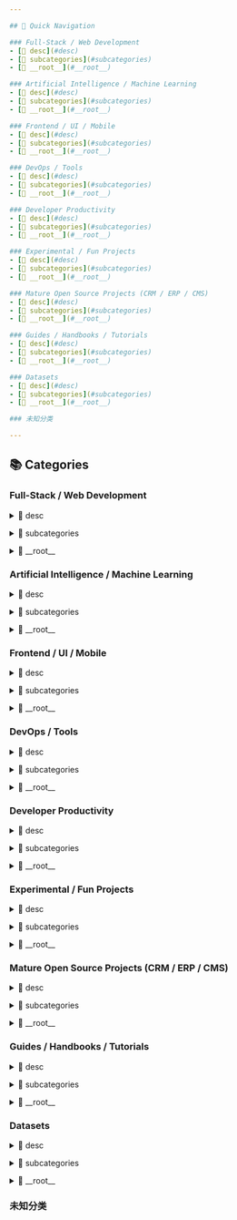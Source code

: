 ```yaml
---

## 🔗 Quick Navigation

### Full-Stack / Web Development
- [📁 desc](#desc)
- [📁 subcategories](#subcategories)
- [📁 __root__](#__root__)

### Artificial Intelligence / Machine Learning
- [📁 desc](#desc)
- [📁 subcategories](#subcategories)
- [📁 __root__](#__root__)

### Frontend / UI / Mobile
- [📁 desc](#desc)
- [📁 subcategories](#subcategories)
- [📁 __root__](#__root__)

### DevOps / Tools
- [📁 desc](#desc)
- [📁 subcategories](#subcategories)
- [📁 __root__](#__root__)

### Developer Productivity
- [📁 desc](#desc)
- [📁 subcategories](#subcategories)
- [📁 __root__](#__root__)

### Experimental / Fun Projects
- [📁 desc](#desc)
- [📁 subcategories](#subcategories)
- [📁 __root__](#__root__)

### Mature Open Source Projects (CRM / ERP / CMS)
- [📁 desc](#desc)
- [📁 subcategories](#subcategories)
- [📁 __root__](#__root__)

### Guides / Handbooks / Tutorials
- [📁 desc](#desc)
- [📁 subcategories](#subcategories)
- [📁 __root__](#__root__)

### Datasets
- [📁 desc](#desc)
- [📁 subcategories](#subcategories)
- [📁 __root__](#__root__)

### 未知分类

---
```


## 📚 Categories

### Full-Stack / Web Development

<a name="desc"></a>
<details>
  <summary>📁 desc</summary>

</details>

<a name="subcategories"></a>
<details>
  <summary>📁 subcategories</summary>

</details>

<a name="__root__"></a>
<details>
  <summary>📁 __root__</summary>

  - [puter](https://github.com/HeyPuter/puter) – 🌐 The Internet OS! Free, Open-Source, and Self-Hostable.
  - [sst](https://github.com/sst/sst) – Build full-stack apps on your own infrastructure.
  - [go-ldap-admin](https://github.com/opsre/go-ldap-admin) – 🌉 基于Go+Vue实现的openLDAP后台管理项目
  - [alist](https://github.com/AlistGo/alist) – 🗂️A file list/WebDAV program that supports multiple storages, powered by Gin and Solidjs. / 一个支持多存储的文件列表/WebDAV程序，使用 Gin 和 Solidjs。
  - [apollo](https://github.com/apolloconfig/apollo) – Apollo is a reliable configuration management system suitable for microservice configuration management scenarios.
  - [whoosh](https://github.com/whoosh-community/whoosh) – Whoosh is a fast, featureful full-text indexing and searching library implemented in pure Python.
  - [BTorrent](https://github.com/DiegoRBaquero/BTorrent) – :globe_with_meridians: Fully-featured WebTorrent Client
  - [webvm](https://github.com/leaningtech/webvm) – Virtual Machine for the Web
</details>


### Artificial Intelligence / Machine Learning

<a name="desc"></a>
<details>
  <summary>📁 desc</summary>

</details>

<a name="subcategories"></a>
<details>
  <summary>📁 subcategories</summary>

</details>

<a name="__root__"></a>
<details>
  <summary>📁 __root__</summary>

  - [BMAD-METHOD](https://github.com/bmadcode/BMAD-METHOD) – Breakthrough Method for Agile Ai Driven Development
  - [taichi](https://github.com/taichi-dev/taichi) – Productive, portable, and performant GPU programming in Python.
  - [evo2](https://github.com/ArcInstitute/evo2) – Genome modeling and design across all domains of life
</details>


### Frontend / UI / Mobile

<a name="desc"></a>
<details>
  <summary>📁 desc</summary>

</details>

<a name="subcategories"></a>
<details>
  <summary>📁 subcategories</summary>

</details>

<a name="__root__"></a>
<details>
  <summary>📁 __root__</summary>

  - [rtf.js](https://github.com/tbluemel/rtf.js) – Render RTF documents in HTML.
  - [fledger](https://github.com/ineiti/fledger) – Fair Fun Fast Ledger in the browser - starting with the network using WebRTC data.
  - [makepad](https://github.com/makepad/makepad) – Makepad is a creative software development platform for Rust that compiles to wasm/webGL, osx/metal, windows/dx11 linux/opengl
  - [WinToast](https://github.com/mohabouje/WinToast) – WinToast is a lightly library written in C++ which brings a complete integration of the modern toast notifications of Windows 8 & Windows 10.  Toast notifications allows your app to inform the users about relevant information and timely events that they should see and take action upon inside your app, such as a new instant message, a new friend request, breaking news, or a calendar event.
  - [pinball](https://github.com/flutter/pinball) – Google I/O 2022 Pinball game built with Flutter and Firebase
  - [mammoth.js](https://github.com/mwilliamson/mammoth.js) – Convert Word documents (.docx files) to HTML
  - [flutter_math](https://github.com/simpleclub/flutter_math) – Fork of flutter_math addressing compatibility problems while flutter_math is not being maintained.
  - [EasySpider](https://github.com/NaiboWang/EasySpider) – A visual no-code/code-free web crawler/spider易采集：一个可视化浏览器自动化测试/数据采集/爬虫软件，可以无代码图形化的设计和执行爬虫任务。别名：ServiceWrapper面向Web应用的智能化服务封装系统。
  - [three_js](https://github.com/Knightro63/three_js) – A dart conversion of three.js.
  - [tray-item-rs](https://github.com/olback/tray-item-rs) – Multi-platform Tray Indicator
  - [slint_multi_window](https://github.com/planet0104/slint_multi_window) – Slint多窗口+Tray Icon+窗口间通信
  - [simpread](https://github.com/Kenshin/simpread) – 简悦 ( SimpRead ) - 让你瞬间进入沉浸式阅读的扩展
  - [screenshot-to-code](https://github.com/abi/screenshot-to-code) – Drop in a screenshot and convert it to clean code (HTML/Tailwind/React/Vue)
  - [rinf](https://github.com/cunarist/rinf) – Rust for native business logic, Flutter for flexible and beautiful GUI
  - [win12](https://github.com/tjy-gitnub/win12) – Windows 12 网页版，在线体验 点击下面的链接在线体验
  - [Screenshot](https://github.com/wanttobeno/Screenshot) – 仿QQ截图，C++实现的截图软件Demo
  - [spotube](https://github.com/KRTirtho/spotube) – 🎧 Open source music client! Available for both desktop & mobile!
  - [Setonix](https://github.com/LinwoodDev/Setonix) – 🃏 Powerful, customizable, cross-platform, opensource table sandbox game
  - [Babylon.js](https://github.com/BabylonJS/Babylon.js) – Babylon.js is a powerful, beautiful, simple, and open game and rendering engine packed into a friendly JavaScript framework.
  - [media-kit](https://github.com/media-kit/media-kit) – A cross-platform video player & audio player for Flutter & Dart.
  - [pyglet](https://github.com/pyglet/pyglet) – pyglet is a cross-platform windowing and multimedia library for Python, for developing games and other visually rich applications.
  - [Wallpaper](https://github.com/NoisyWinds/Wallpaper) – html5/c++实现桌面动态壁纸 (可hover交互 )  Make wallpaper with html，like Wallpaper Engine in steam
  - [qr_code_vision](https://github.com/alesdi/qr_code_vision) – High-level and low-level functions to extract QR code data from an image for AR applications in Flutter
  - [flameshot](https://github.com/flameshot-org/flameshot) – Powerful yet simple to use screenshot software :desktop_computer: :camera_flash:
  - [guiscrcpy](https://github.com/srevinsaju/guiscrcpy) – A full fledged GUI integration for the award winning open-source android screen mirroring system -- scrcpy located on https://github.com/genymobile/scrcpy/ by @rom1v
  - [visual_console](https://github.com/oloshe/visual_console) – A Visual Console inspired by VConsole.
  - [pyscript](https://github.com/pyscript/pyscript) – PyScript is an open source platform for Python in the browser. Try PyScript: https://pyscript.com  Examples: https://tinyurl.com/pyscript-examples  Community: https://discord.gg/HxvBtukrg2
  - [json_viewer](https://github.com/fastcode555/json_viewer) – 一个优雅的Flutter JSON查看器，支持数据展开/折叠、样式自定义，让JSON数据展示变得简单而美观。
  - [rustdesk](https://github.com/rustdesk/rustdesk) – An open-source remote desktop application designed for self-hosting, as an alternative to TeamViewer.
  - [painter](https://github.com/EP-u-NW/painter) – A simple flutter widget to paint with your fingers
  - [skia](https://github.com/google/skia) – Skia is a complete 2D graphic library for drawing Text, Geometries, and Images.
  - [screen_capturer](https://github.com/leanflutter/screen_capturer) – This plugin allows Flutter desktop apps to capture screenshots.
  - [tauri](https://github.com/tauri-apps/tauri) – Build smaller, faster, and more secure desktop and mobile applications with a web frontend.
  - [just_audio](https://github.com/ryanheise/just_audio) – Audio Player
  - [github-profile-trophy](https://github.com/ryo-ma/github-profile-trophy) – 🏆 Add dynamically generated GitHub Stat Trophies  on your readme
  - [awtk](https://github.com/zlgopen/awtk) – AWTK = Toolkit AnyWhere(a cross-platform embedded GUI)
  - [blurhash](https://github.com/woltapp/blurhash) – A very compact representation of a placeholder for an image.
  - [flowchart.js](https://github.com/adrai/flowchart.js) – Draws simple SVG flow chart diagrams from textual representation of the diagram
  - [flokk](https://github.com/gskinnerTeam/flokk) – A fresh and modern Google Contacts manager that integrates with GitHub and Twitter.
  - [x-spreadsheet](https://github.com/myliang/x-spreadsheet) – The project has been migrated to @wolf-table/table https://github.com/wolf-table/table
  - [vap](https://github.com/Tencent/vap) – VAP是企鹅电竞开发，用于播放特效动画的实现方案。具有高压缩率、硬件解码等优点。同时支持 iOS,Android,Web 平台。
  - [gsy_flutter_demo](https://github.com/CarGuo/gsy_flutter_demo) – Flutter 不同于 GSYGithubAppFlutter 完整项目，本项目将逐步完善各种 Flutter 独立例子，方便新手学习上手和小问题方案解决。  目前开始逐步补全完善，主要提供一些有用或者有趣的例子，如果你也有好例子，欢迎提交 PR 。
  - [rsted](https://github.com/anru/rsted) – [UNMAINTAINED] Online reStructuredText editor
  - [livecode](https://github.com/livecode/livecode) – LiveCode cross-platform development environment (engine)
  - [record](https://github.com/llfbandit/record) – Audio recorder from microphone to a given file path. No external dependencies, MediaRecorder is used for Android an AVAudioRecorder for iOS.
  - [hugo-preview-obsidian](https://github.com/fzdwx/hugo-preview-obsidian) – :superhero: Hugo preview in obsidian
  - [pdfrx](https://github.com/espresso3389/pdfrx) – pdfrx is yet another PDF viewer implementation that built on the top of PDFium. The plugin currently supports Android, iOS, Windows, macOS, Linux, and Web.
  - [clash-verge-rev](https://github.com/clash-verge-rev/clash-verge-rev) – A modern GUI client based on Tauri, designed to run in Windows, macOS and Linux for tailored proxy experience
  - [awesome-flutter](https://github.com/Solido/awesome-flutter) – An awesome list that curates the best Flutter libraries, tools, tutorials, articles and more.
  - [arcore-android-sdk](https://github.com/google-ar/arcore-android-sdk) – ARCore SDK for Android Studio
  - [L2dPetForMac](https://github.com/LikeNeko/L2dPetForMac) – 基于electronjs的live2d桌宠项目，想在mac上养一只live2d宠物的话可以fork下来学习一下。这个项目是比较适合学习live2d的sdk与electron的一个项目。
  - [win32_gui](https://github.com/gmpassos/win32_gui) – Win32 API GUI in Object-Oriented style with some helpers. Uses package `win32` and `dart:ffi`.
</details>


### DevOps / Tools

<a name="desc"></a>
<details>
  <summary>📁 desc</summary>

</details>

<a name="subcategories"></a>
<details>
  <summary>📁 subcategories</summary>

</details>

<a name="__root__"></a>
<details>
  <summary>📁 __root__</summary>

  - [baiduyun](https://github.com/syhyz1990/baiduyun) – 油猴脚本 - 一个免费开源的网盘下载助手
  - [traefik](https://github.com/traefik/traefik) – The Cloud Native Application Proxy
  - [gpu.cpp](https://github.com/AnswerDotAI/gpu.cpp) – A lightweight library for portable low-level GPU computation using WebGPU.
  - [burst](https://github.com/fzdwx/burst) – Expose ports to the server quickly
  - [sentry](https://github.com/getsentry/sentry) – Developer-first error tracking and performance monitoring
  - [uv](https://github.com/astral-sh/uv) – An extremely fast Python package and project manager, written in Rust.
  - [github1s](https://github.com/conwnet/github1s) – One second to read GitHub code with VS Code.
  - [mediamtx](https://github.com/bluenviron/mediamtx) – Ready-to-use SRT / WebRTC / RTSP / RTMP / LL-HLS media server and media proxy that allows to read, publish, proxy, record and playback video and audio streams.
  - [inotify-rs](https://github.com/hannobraun/inotify-rs) – Idiomatic inotify wrapper for the Rust programming language
  - [rewind](https://github.com/mcmah309/rewind) – rewind is a logging tool that enables you to record any data, with full customization of what is captured and the appearance of your logs at every logging level.
  - [run-on-arch-action](https://github.com/uraimo/run-on-arch-action) – A Github Action that executes jobs/commands on non-x86 cpu architectures (ARMv6, ARMv7, aarch64, s390x, ppc64le, riscv64) via QEMU
  - [worker_manager](https://github.com/dsrenesanse/worker_manager) – Effective cpu intensive function scheduling across isolates, true canceling capability
  - [tabula-java](https://github.com/tabulapdf/tabula-java) – Extract tables from PDF files
  - [nvml-wrapper](https://github.com/rust-nvml/nvml-wrapper) – Safe Rust wrapper for the NVIDIA Management Library
  - [act](https://github.com/nektos/act) – Run your GitHub Actions locally 🚀
  - [FGOAssetsModifyTool](https://github.com/hexstr/FGOAssetsModifyTool) – Fate/GO资源解密工具
  - [OpenGFW](https://github.com/apernet/OpenGFW) – OpenGFW is a flexible, easy-to-use, open source implementation of GFW (Great Firewall of China) on Linux
  - [raddebugger](https://github.com/EpicGamesExt/raddebugger) – A native, user-mode, multi-process, graphical debugger.
  - [tiger](https://github.com/agersant/tiger) – Tiger is a visual tool to author game spritesheets and their metadata.
  - [all-in-one](https://github.com/nextcloud/all-in-one) – 📦 The official Nextcloud installation method. Provides easy deployment and maintenance with most features included in this one Nextcloud instance.
  - [java-diff-utils](https://github.com/java-diff-utils/java-diff-utils) – Diff Utils library is an OpenSource library for performing the comparison / diff operations between texts or some kind of data: computing diffs, applying patches, generating unified diffs or parsing them, generating diff output for easy future displaying (like side-by-side view) and so on.
  - [kata-containers](https://github.com/kata-containers/kata-containers) – Kata Containers is an open source project and community working to build a standard implementation of lightweight Virtual Machines (VMs) that feel and perform like containers, but provide the workload isolation and security advantages of VMs. https://katacontainers.io/
  - [container](https://github.com/apple/container) – A tool for creating and running Linux containers using lightweight virtual machines on a Mac. It is written in Swift, and optimized for Apple silicon.
  - [netbird](https://github.com/netbirdio/netbird) – Connect your devices into a secure WireGuard®-based overlay network with SSO, MFA and granular access controls.
  - [clipboard-win](https://github.com/DoumanAsh/clipboard-win) – Rust win clipboard utilities
  - [v2rayN](https://github.com/2dust/v2rayN) – A GUI client for Windows, Linux and macOS, support Xray and sing-box and others
  - [dirscan](https://github.com/orf/dirscan) – A high performance tool for summarizing large directories or drives
  - [minio-rs](https://github.com/ulagbulag/minio-rs) – MinIO Rust SDK for Amazon S3 Compatible Cloud Storage
  - [FileCentipede](https://github.com/filecxx/FileCentipede) – Cross-platform internet upload/download manager for HTTP(S), FTP(S), SSH, magnet-link, BitTorrent, m3u8, ed2k, and online videos.  WebDAV client, FTP client, SSH client.
  - [grype](https://github.com/anchore/grype) – A vulnerability scanner for container images and filesystems
  - [dapr](https://github.com/dapr/dapr) – Dapr is a portable runtime for building distributed applications across cloud and edge, combining event-driven architecture with workflow orchestration.
  - [frp](https://github.com/fatedier/frp) – A fast reverse proxy to help you expose a local server behind a NAT or firewall to the internet.
  - [winreg-rs](https://github.com/gentoo90/winreg-rs) – Rust bindings to MS Windows Registry API
  - [RustScan](https://github.com/bee-san/RustScan) – 🤖 The Modern Port Scanner 🤖
  - [wslg](https://github.com/microsoft/wslg) – Enabling the Windows Subsystem for Linux to include support for Wayland and X server related scenarios
  - [ArchiveBox](https://github.com/ArchiveBox/ArchiveBox) – 🗃 Open source self-hosted web archiving. Takes URLs/browser history/bookmarks/Pocket/Pinboard/etc., saves HTML, JS, PDFs, media, and more...
  - [restic](https://github.com/restic/restic) – Fast, secure, efficient backup program
  - [backup](https://github.com/backup/backup) – Easy full stack backup operations on UNIX-like systems.
  - [rusty-s3](https://github.com/paolobarbolini/rusty-s3) – Simple pure Rust AWS S3 Client following a Sans-IO approach
  - [XmlDiff](https://github.com/acforu/XmlDiff) – xml diff tool based on data instead of text
  - [DMFO](https://github.com/lcnittl/DMFO) – Diff and Merge for Office
  - [vcpkg](https://github.com/microsoft/vcpkg) – C++ Library Manager for Windows, Linux, and MacOS
  - [diff-pdf](https://github.com/vslavik/diff-pdf) – A simple tool for visually comparing two PDF files
  - [clap](https://github.com/clap-rs/clap) – A full featured, fast Command Line Argument Parser for Rust
  - [Auto_Bangumi](https://github.com/EstrellaXD/Auto_Bangumi) – AutoBangumi - 全自动追番工具
  - [volatility](https://github.com/volatilityfoundation/volatility) – An advanced memory forensics framework
  - [NoScreenCap](https://github.com/ysc3839/NoScreenCap) – Disable screen capture for any window in Windows.
  - [AntiScreenshot](https://github.com/uniminio/AntiScreenshot) – 基于Detours开发的Hook程序，用于禁止屏幕截图
  - [EverythingToolbar](https://github.com/srwi/EverythingToolbar) – Everything integration for the Windows taskbar.
  - [dperf](https://github.com/baidu/dperf) – dperf is a 100Gbps network load tester.
  - [dlna-python](https://github.com/suconghou/dlna-python) – simple dlna client & server in pure python
  - [gogs](https://github.com/gogs/gogs) – Gogs is a painless self-hosted Git service
  - [codex](https://github.com/openai/codex) – Lightweight coding agent that runs in your terminal
  - [docker-baseimage-kasmvnc](https://github.com/linuxserver/docker-baseimage-kasmvnc) – Base Images for remote web based Linux desktops using KasmVNC for many popular distros.
  - [rclone](https://github.com/rclone/rclone) – "rsync for cloud storage" - Google Drive, S3, Dropbox, Backblaze B2, One Drive, Swift, Hubic, Wasabi, Google Cloud Storage, Azure Blob, Azure Files, Yandex Files
  - [bloop](https://github.com/BloopAI/bloop) – bloop is a fast code search engine written in Rust.
  - [SingleFile](https://github.com/gildas-lormeau/SingleFile) – Web Extension for saving a faithful copy of a complete web page in a single HTML file
  - [ripgrep](https://github.com/BurntSushi/ripgrep) – ripgrep recursively searches directories for a regex pattern while respecting your gitignore
  - [emerge](https://github.com/glato/emerge) – Emerge is a browser-based interactive codebase and dependency visualization tool for many different programming languages. It supports some basic code quality and graph metrics and provides a simple and intuitive way to explore and analyze a codebase by using graph structures.
  - [notify](https://github.com/notify-rs/notify) – 🔭 Cross-platform filesystem notification library for Rust.
  - [pdfplumber](https://github.com/jsvine/pdfplumber) – Plumb a PDF for detailed information about each char, rectangle, line, et cetera — and easily extract text and tables.
  - [ripgrep-all](https://github.com/phiresky/ripgrep-all) – rga: ripgrep, but also search in PDFs, E-Books, Office documents, zip, tar.gz, etc.
  - [pdfium-render](https://github.com/ajrcarey/pdfium-render) – A high-level idiomatic Rust wrapper around Pdfium, the C++ PDF library used by the Google Chromium project.
  - [pkgx](https://github.com/pkgxdev/pkgx) – Run Anything
  - [bingrep](https://github.com/m4b/bingrep) – like ~~grep~~ UBER, but for binaries
  - [infer](https://github.com/bojand/infer) – Small crate to infer file and MIME type by checking the magic number signature
  - [carbonyl](https://github.com/fathyb/carbonyl) – Chromium running inside your terminal
  - [pelican](https://github.com/getpelican/pelican) – Static site generator that supports Markdown and reST syntax. Powered by Python.
  - [downkyi](https://github.com/leiurayer/downkyi) – 哔哩下载姬downkyi，哔哩哔哩网站视频下载工具，支持批量下载，支持8K、HDR、杜比视界，提供工具箱（音视频提取、去水印等）。
  - [ghz](https://github.com/bojand/ghz) – Simple gRPC benchmarking and load testing tool
  - [bloomrpc](https://github.com/bloomrpc/bloomrpc) – Former GUI client for gRPC services. No longer maintained.
  - [napi-rs](https://github.com/napi-rs/napi-rs) – A framework for building compiled Node.js add-ons in Rust via Node-API
  - [rust-vfs](https://github.com/manuel-woelker/rust-vfs) – A virtual filesystem for Rust
  - [pkg](https://github.com/vercel/pkg) – Package your Node.js project into an executable
  - [pyfilesystem2](https://github.com/PyFilesystem/pyfilesystem2) – Python's Filesystem abstraction layer
  - [Bottles](https://github.com/bottlesdevs/Bottles) – Run Windows software and games on Linux
  - [imgkit](https://github.com/jarrekk/imgkit) – 🌁 Wkhtmltoimage python wrapper to convert HTML to image
  - [cilium](https://github.com/cilium/cilium) – eBPF-based Networking, Security, and Observability
  - [minio](https://github.com/minio/minio) – MinIO is a high-performance, S3 compatible object store, open sourced under GNU AGPLv3 license.
  - [delta](https://github.com/dandavison/delta) – A syntax-highlighting pager for git, diff, grep, and blame output
  - [aliyundrive-webdav](https://github.com/messense/aliyundrive-webdav) – 阿里云盘 WebDAV 服务
  - [ImHex](https://github.com/WerWolv/ImHex) – 🔍 A Hex Editor for Reverse Engineers, Programmers and people who value their retinas when working at 3 AM.
  - [github-repo-stats](https://github.com/jgehrcke/github-repo-stats) – GitHub Action for advanced repository traffic analysis and reporting
  - [age](https://github.com/FiloSottile/age) – A simple, modern and secure encryption tool (and Go library) with small explicit keys, no config options, and UNIX-style composability.
  - [qtAutoUpdateApp](https://github.com/duolabmeng6/qtAutoUpdateApp) – Automatically update the framework of pinstaller application in qt python automatic update software
  - [pyinstaller](https://github.com/pyinstaller/pyinstaller) – Freeze (package) Python programs into stand-alone executables
  - [squirrel-flutter](https://github.com/anaisbetts/squirrel-flutter) – Build installers for your Flutter applications with Squirrel
  - [insomnia](https://github.com/Kong/insomnia) – The open-source, cross-platform API client for GraphQL, REST, WebSockets, SSE and gRPC. With Cloud, Local and Git storage.
  - [reFlutter](https://github.com/Impact-I/reFlutter) – Flutter Reverse Engineering Framework
  - [spacedrive](https://github.com/spacedriveapp/spacedrive) – Spacedrive is an open source cross-platform file explorer, powered by a virtual distributed filesystem written in Rust.
  - [xg2xg](https://github.com/jhuangtw/xg2xg) – by ex-googlers, for ex-googlers - a lookup table of similar tech & services
  - [vscodium](https://github.com/VSCodium/vscodium) – binary releases of VS Code without MS branding/telemetry/licensing
  - [containerd](https://github.com/containerd/containerd) – An open and reliable container runtime
  - [shadowsocks-rust](https://github.com/shadowsocks/shadowsocks-rust) – A Rust port of shadowsocks
  - [opencost](https://github.com/opencost/opencost) – Cost monitoring for Kubernetes workloads and cloud costs
  - [infracost](https://github.com/infracost/infracost) – Cloud cost estimates for Terraform in pull requests💰📉 Shift FinOps Left!
  - [openops](https://github.com/openops-cloud/openops) – The batteries-included, No-Code FinOps automation platform, with the AI you trust.
  - [searxng](https://github.com/searxng/searxng) – SearXNG is a free internet metasearch engine which aggregates results from various search services and databases. Users are neither tracked nor profiled.
  - [Search-Engines-Scraper](https://github.com/tasos-py/Search-Engines-Scraper) – Search google, bing, yahoo, and other search engines with python
  - [xpipe](https://github.com/xpipe-io/xpipe) – Access your entire server infrastructure from your local desktop
  - [mitmproxy_rs](https://github.com/mitmproxy/mitmproxy_rs) – The Rust bits in mitmproxy. 🦀
  - [playwright-python](https://github.com/microsoft/playwright-python) – Python version of the Playwright testing and automation library.
  - [playwright](https://github.com/microsoft/playwright) – Playwright is a framework for Web Testing and Automation. It allows testing Chromium, Firefox and WebKit with a single API.
  - [karate](https://github.com/karatelabs/karate) – Test Automation Made Simple
  - [atom](https://github.com/atom/atom) – :atom: The hackable text editor
  - [brotli](https://github.com/google/brotli) – Brotli compression format
  - [k6](https://github.com/grafana/k6) – A modern load testing tool, using Go and JavaScript
  - [q5Go](https://github.com/bernds/q5Go) – A tool for Go players: SGF editor, analysis tool, game database and pattern search tool, IGS client
  - [RedisFish](https://github.com/hunter-ji/RedisFish) – 🌈A convenient, cross-platform, and content-focused redis GUI client. Maybe you will like it.
  - [gitea](https://github.com/go-gitea/gitea) – Git with a cup of tea! Painless self-hosted all-in-one software development service, including Git hosting, code review, team collaboration, package registry and CI/CD
  - [gitignore](https://github.com/github/gitignore) – A collection of useful .gitignore templates
  - [cli](https://github.com/httpie/cli) – 🥧 HTTPie CLI  — modern, user-friendly command-line HTTP client for the API era. JSON support, colors, sessions, downloads, plugins & more.
  - [openapi-generator](https://github.com/OpenAPITools/openapi-generator) – OpenAPI Generator allows generation of API client libraries (SDK generation), server stubs, documentation and configuration automatically given an OpenAPI Spec (v2, v3)
  - [docker-dlib](https://github.com/cameronmaske/docker-dlib) – Docker container with python 2.7 and dlib (python)
  - [PDFPatcher](https://github.com/wmjordan/PDFPatcher) – PDF补丁丁——PDF工具箱，可以编辑书签、剪裁旋转页面、解除限制、提取或合并文档，探查文档结构，提取图片、转成图片等等
  - [tabby](https://github.com/Eugeny/tabby) – A terminal for a more modern age
  - [go-docker](https://github.com/pibigstar/go-docker) – 用go写一个docker
  - [automate-home](https://github.com/majamassarini/automate-home) – Yet another python home automation (iot) project. Because a smart light is more than just on or off.
  - [mitmproxy](https://github.com/mitmproxy/mitmproxy) – An interactive TLS-capable intercepting HTTP proxy for penetration testers and software developers.
  - [winutils](https://github.com/steveloughran/winutils) – Windows binaries for Hadoop versions (built from the git commit ID used for the ASF relase)
  - [bashplotlib](https://github.com/glamp/bashplotlib) – plotting in the terminal
  - [keyboard](https://github.com/boppreh/keyboard) – Hook and simulate global keyboard events on Windows and Linux.
  - [mouse](https://github.com/boppreh/mouse) – Hook and simulate global mouse events in pure Python
  - [gitbutler](https://github.com/gitbutlerapp/gitbutler) – The GitButler version control client, backed by Git, powered by Tauri/Rust/Svelte
  - [mika](https://github.com/fzdwx/mika) – Extract text from files
  - [create-dmg](https://github.com/create-dmg/create-dmg) – A shell script to build fancy DMGs
  - [HttpRunnerManager](https://github.com/httprunner/HttpRunnerManager) – 基于 HttpRunner 的 Web 测试平台，已停止维护。
  - [api_automation_test](https://github.com/githublitao/api_automation_test) – 接口自动化测试平台（老平台移步master_old分支）
  - [reviewboard](https://github.com/reviewboard/reviewboard) – An extensible and friendly code review tool for projects and companies of all sizes.
  - [deepops](https://github.com/deepops-ai/deepops) – Observe any stack, any service and any data,  using any UI components you prefer, never missing any X factors and resolve them before they become real problems.
  - [watchdog](https://github.com/gorakhargosh/watchdog) – Python library and shell utilities to monitor filesystem events.
  - [koro1FileHeader](https://github.com/OBKoro1/koro1FileHeader) – VSCode插件：自动生成，自动更新VSCode文件头部注释, 自动生成函数注释并支持提取函数参数，支持所有主流语言，文档齐全，使用简单，配置灵活方便，持续维护多年。
  - [graphviz](https://github.com/xflr6/graphviz) – Simple Python interface for Graphviz
  - [pycallgraph](https://github.com/gak/pycallgraph) – pycallgraph is a Python module that creates call graphs for Python programs.
  - [cx_Freeze](https://github.com/marcelotduarte/cx_Freeze) – Creates standalone executables from Python scripts with the same performance as the original script. It is cross-platform and should work on any platform that Python runs on.
  - [pytest](https://github.com/pytest-dev/pytest) – The pytest framework makes it easy to write small tests, yet scales to support complex functional testing
  - [github-readme-stats](https://github.com/anuraghazra/github-readme-stats) – :zap: Dynamically generated stats for your github readmes
  - [nightingale](https://github.com/ccfos/nightingale) – Nightingale for monitoring and alerting, just as Grafana for visualization.
  - [ann-benchmarks](https://github.com/erikbern/ann-benchmarks) – Benchmarks of approximate nearest neighbor libraries in Python
  - [howdoi](https://github.com/gleitz/howdoi) – instant coding answers via the command line
  - [gopeed-extension-baiduwp](https://github.com/monkeyWie/gopeed-extension-baiduwp) – Gopeed 百度网盘下载扩展。
  - [web-check](https://github.com/Lissy93/web-check) – 🕵️‍♂️ All-in-one OSINT tool for analysing any website
  - [peanut.dart](https://github.com/kevmoo/peanut.dart) – Easily build and deploy your Dart web app to GitHub pages
  - [kyanos](https://github.com/hengyoush/kyanos) – Kyanos is a networking analysis tool using eBPF. It can visualize the time packets spend in the kernel, capture requests/responses, makes troubleshooting more efficient.
  - [qemu](https://github.com/qemu/qemu) – Official QEMU mirror. Please see https://www.qemu.org/contribute/ for how to submit changes to QEMU. Pull Requests are ignored. Please only use release tarballs from the QEMU website.
  - [windows](https://github.com/dockur/windows) – Windows inside a Docker container.
  - [hyperlight](https://github.com/hyperlight-dev/hyperlight) – Hyperlight is a lightweight Virtual Machine Manager (VMM) designed to be embedded within applications. It enables safe execution of untrusted code within micro virtual machines with very low latency and minimal overhead.
  - [BqLog](https://github.com/Tencent/BqLog) – Maybe the world's fastest logging library, originating from the client of the top mobile game Honor of Kings, is lightweight, works on PC, mobile, and servers, supports C#, Java, and C++, and is well adapted to Unity and Unreal engines. 可能是全球最快的日志库，源自最成功的手游之一《王者荣耀》客户端，轻量级，适用于PC、移动设备和服务器，支持C#、Java、C++，并对Unity、Unreal引擎做了良好适配。
  - [nifi](https://github.com/apache/nifi) – Apache NiFi
  - [Pake](https://github.com/tw93/Pake) – 🤱🏻 Turn any webpage into a desktop app with Rust.  🤱🏻 利用 Rust 轻松构建轻量级多端桌面应用
</details>


### Developer Productivity

<a name="desc"></a>
<details>
  <summary>📁 desc</summary>

</details>

<a name="subcategories"></a>
<details>
  <summary>📁 subcategories</summary>

</details>

<a name="__root__"></a>
<details>
  <summary>📁 __root__</summary>

  - [helix](https://github.com/helix-editor/helix) – A post-modern modal text editor.
  - [apidash](https://github.com/foss42/apidash) – API Dash is a beautiful AI-powered open-source cross-platform (Desktop & Mobile) API Client built using Flutter which can help you easily create & customize your HTTP & GraphQL API requests, visually inspect responses and generate API integration code. A lightweight alternative to postman/insomnia.
  - [it-tools](https://github.com/CorentinTh/it-tools) – Collection of handy online tools for developers, with great UX.
  - [font-toolkit](https://github.com/alibaba/font-toolkit) – A Rust 🦀️ font loading, positioning and rendering toolkit
  - [dartbook](https://github.com/lindeer/dartbook) – A dart implementation of gitbook
  - [zed](https://github.com/zed-industries/zed) – Code at the speed of thought – Zed is a high-performance, multiplayer code editor from the creators of Atom and Tree-sitter.
  - [diff.rs](https://github.com/utkarshkukreti/diff.rs) – An LCS based slice and string diffing implementation.
  - [y-crdt](https://github.com/y-crdt/y-crdt) – Rust port of Yjs
  - [memory_profiler](https://github.com/pythonprofilers/memory_profiler) – Monitor Memory usage of Python code
  - [pandoc](https://github.com/jgm/pandoc) – Universal markup converter
  - [pypdf](https://github.com/py-pdf/pypdf) – A pure-python PDF library capable of splitting, merging, cropping, and transforming the pages of PDF files
  - [SimpleOfficeReader](https://github.com/mayswind/SimpleOfficeReader) – A simple office file reader can extract content and summary information from .doc,.docx,.ppt,.pptx files without Microsoft Office or interop.
  - [d2](https://github.com/terrastruct/d2) – D2 is a modern diagram scripting language that turns text to diagrams.
  - [kanal](https://github.com/fereidani/kanal) – The fast sync and async channel that Rust deserves
  - [wasm](https://github.com/dart-archive/wasm) – Utilities for loading and running WASM modules from Dart code
  - [lsbasi](https://github.com/rspivak/lsbasi) – Let's Build A Simple Interpreter
  - [brat](https://github.com/nlplab/brat) – brat rapid annotation tool (brat) - for all your textual annotation needs
  - [liteide](https://github.com/visualfc/liteide) – LiteIDE is a simple, open source, cross-platform Go IDE.
  - [Wechatsync](https://github.com/wechatsync/Wechatsync) – 一键同步文章到多个内容平台，支持今日头条、WordPress、知乎、简书、掘金、CSDN、typecho各大平台，一次发布，多平台同步发布。解放个人生产力
  - [goreportcard](https://github.com/gojp/goreportcard) – A report card for your Go application
  - [dio_http](https://github.com/dart-tools/dio_http) – A powerful Http client for Dart, which supports Interceptors, FormData, Request Cancellation, File Downloading, Timeout etc.
  - [markdown2pdf](https://github.com/theiskaa/markdown2pdf) – Convert markdown to pdf (a md to pdf transpiler)
  - [docx-rs](https://github.com/bokuweb/docx-rs) – :memo:  A .docx file writer with Rust/WebAssembly.
  - [comrak](https://github.com/kivikakk/comrak) – CommonMark + GFM compatible Markdown parser and renderer
  - [rustlings](https://github.com/rust-lang/rustlings) – :crab: Small exercises to get you used to reading and writing Rust code!
  - [heartrate](https://github.com/alexmojaki/heartrate) – Simple real time visualisation of the execution of a Python program.
  - [pycasbin](https://github.com/casbin/pycasbin) – An authorization library that supports access control models like ACL, RBAC, ABAC in Python
  - [autocomplete](https://github.com/withfig/autocomplete) – IDE-style autocomplete for your existing terminal & shell
  - [Gooey](https://github.com/chriskiehl/Gooey) – Turn (almost) any Python command line program into a full GUI application with one line
  - [flutter-in-action](https://github.com/flutterchina/flutter-in-action) – 《Flutter实战》书稿。第二版书稿已上传，请移步新Repo。
  - [ohmyzsh](https://github.com/ohmyzsh/ohmyzsh) – 🙃   A delightful community-driven (with 2,400+ contributors) framework for managing your zsh configuration. Includes 300+ optional plugins (rails, git, macOS, hub, docker, homebrew, node, php, python, etc), 140+ themes to spice up your morning, and an auto-update tool that makes it easy to keep up with the latest updates from the community.
  - [ruff](https://github.com/astral-sh/ruff) – An extremely fast Python linter and code formatter, written in Rust.
</details>


### Experimental / Fun Projects

<a name="desc"></a>
<details>
  <summary>📁 desc</summary>

</details>

<a name="subcategories"></a>
<details>
  <summary>📁 subcategories</summary>

</details>

<a name="__root__"></a>
<details>
  <summary>📁 __root__</summary>

  - [thanos_snap_effect](https://github.com/ArkhipenkaPiotr/thanos_snap_effect) – No description.
  - [Digital](https://github.com/hneemann/Digital) – A digital logic designer and circuit simulator.
  - [pokered](https://github.com/pret/pokered) – Disassembly of Pokémon Red/Blue
  - [macros](https://github.com/millsteed/macros) – Experiments with upcoming Dart macros
  - [upiano](https://github.com/eliasdorneles/upiano) – A Piano in your terminal
  - [geometrize](https://github.com/Tw1ddle/geometrize) – :white_square_button: Geometrize is a desktop app that geometrizes images into geometric primitives
  - [jumpy](https://github.com/fishfolk/jumpy) – Tactical 2D shooter in fishy pixels style. Made with Rust-lang 🦀 and Bevy 🪶
  - [veloren](https://github.com/veloren/veloren) – [mirror of https://gitlab.com/veloren/veloren] An open world, open source voxel RPG inspired by Dwarf Fortress and Cube World. This repository is a mirror. Please submit all PRs and issues on our GitLab page.
  - [crispy-doom](https://github.com/fabiangreffrath/crispy-doom) – Crispy Doom is a limit-removing enhanced-resolution Doom source port based on Chocolate Doom.
  - [chocolate-doom](https://github.com/chocolate-doom/chocolate-doom) – Chocolate Doom is a Doom source port that is minimalist and historically accurate.
  - [SimpleNES](https://github.com/amhndu/SimpleNES) – An NES emulator in C++
  - [2048](https://github.com/anuranBarman/2048) – Famous 2048 Game in Flutter
  - [bookfx](https://github.com/lixp185/bookfx) – 模拟书籍翻页效果
  - [snk](https://github.com/Platane/snk) – 🟩⬜ Generates a snake game from a github user contributions graph and output a screen capture as animated svg or gif
  - [holobooth](https://github.com/flutter/holobooth) – Jump into a new reality to bring Dash and Sparky to life!
  - [HiveWE](https://github.com/stijnherfst/HiveWE) – A Warcraft III world editor.
  - [china-ex](https://github.com/itorr/china-ex) – 🇨🇳「中国制霸生成器」中国三十四省份制霸标记工具
  - [relationship](https://github.com/mumuy/relationship) – 中国亲戚关系计算器 - 家庭称谓/亲戚称呼/称呼计算/辈分计算/亲戚关系算法/親戚稱呼計算機_Chinese kinship system.
  - [HelloGitHub](https://github.com/521xueweihan/HelloGitHub) – :octocat: 分享 GitHub 上有趣、入门级的开源项目。Share interesting, entry-level open source projects on GitHub.
  - [carbon-lang](https://github.com/carbon-language/carbon-lang) – Carbon Language's main repository: documents, design, implementation, and related tools. (NOTE: Carbon Language is experimental; see README)
  - [bevy](https://github.com/bevyengine/bevy) – A refreshingly simple data-driven game engine built in Rust
  - [rhubarb-lip-sync](https://github.com/DanielSWolf/rhubarb-lip-sync) – Rhubarb Lip Sync is a command-line tool that automatically creates 2D mouth animation from voice recordings. You can use it for characters in computer games, in animated cartoons, or in any other project that requires animating mouths based on existing recordings.
  - [pyxel](https://github.com/kitao/pyxel) – A retro game engine for Python
  - [pygame](https://github.com/pygame/pygame) – 🐍🎮 pygame (the library) is a Free and Open Source python programming language library for making multimedia applications like games built on top of the excellent SDL library. C, Python, Native, OpenGL.
  - [ascii-image-converter](https://github.com/TheZoraiz/ascii-image-converter) – A cross-platform command-line tool to convert images into ascii art and print them on the console. Now supports braille art!
  - [makehuman](https://github.com/makehumancommunity/makehuman) – This is the main repository for the MakeHuman application as such.
  - [CnC_Generals_Zero_Hour](https://github.com/electronicarts/CnC_Generals_Zero_Hour) – Command and Conquer: Generals - Zero Hour
  - [MINI_LLM](https://github.com/jiahe7ay/MINI_LLM) – This is a repository used by individuals to experiment and reproduce the pre-training process of LLM.
  - [Stockfish](https://github.com/official-stockfish/Stockfish) – A free and strong UCI chess engine
  - [flutter_vignettes](https://github.com/gskinnerTeam/flutter_vignettes) – A collection of fun Flutter experiments, created by gskinner, in partnership with Google.
  - [hatetris](https://github.com/qntm/hatetris) – Tetris which always gives you the worst piece
  - [fimage](https://github.com/dahliaOS/fimage) – Portable Fuchsia Emulator
  - [3d-game-shaders-for-beginners](https://github.com/lettier/3d-game-shaders-for-beginners) – 🎮 A step-by-step guide to implementing SSAO, depth of field, lighting, normal mapping, and more for your 3D game.
  - [ScreenToGif](https://github.com/NickeManarin/ScreenToGif) – 🎬 ScreenToGif allows you to record a selected area of your screen, edit and save it as a gif or video.
  - [ASCII-generator](https://github.com/vietnh1009/ASCII-generator) – ASCII generator (image to text, image to image, video to video)
</details>


### Mature Open Source Projects (CRM / ERP / CMS)

<a name="desc"></a>
<details>
  <summary>📁 desc</summary>

</details>

<a name="subcategories"></a>
<details>
  <summary>📁 subcategories</summary>

</details>

<a name="__root__"></a>
<details>
  <summary>📁 __root__</summary>

  - [superset](https://github.com/apache/superset) – Apache Superset is a Data Visualization and Data Exploration Platform
  - [Activiti](https://github.com/Activiti/Activiti) – Activiti is a light-weight workflow and Business Process Management (BPM) Platform targeted at business people, developers and system admins. Its core is a super-fast and rock-solid BPMN 2 process engine for Java. It's open-source and distributed under the Apache license. Activiti runs in any Java application, on a server, on a cluster or in the cloud. It integrates perfectly with Spring, it is extremely lightweight and based on simple concepts.
  - [casdoor](https://github.com/casdoor/casdoor) – An open-source UI-first Identity and Access Management (IAM) / Single-Sign-On (SSO) platform with web UI supporting OAuth 2.0, OIDC, SAML, CAS, LDAP, SCIM, WebAuthn, TOTP, MFA, Face ID, RADIUS, Google Workspace, Active Directory and Kerberos
  - [dataease](https://github.com/dataease/dataease) – 🔥 人人可用的开源 BI 工具，数据可视化神器。An open-source BI tool alternative to Tableau.
</details>


### Guides / Handbooks / Tutorials

<a name="desc"></a>
<details>
  <summary>📁 desc</summary>

</details>

<a name="subcategories"></a>
<details>
  <summary>📁 subcategories</summary>

</details>

<a name="__root__"></a>
<details>
  <summary>📁 __root__</summary>

  - [just-the-docs](https://github.com/just-the-docs/just-the-docs) – A modern, high customizable, responsive Jekyll theme for documentation with built-in search.
  - [langchain-tutorials](https://github.com/gkamradt/langchain-tutorials) – Overview and tutorial of the LangChain Library
  - [tech-interview-handbook](https://github.com/yangshun/tech-interview-handbook) – 💯 Curated coding interview preparation materials for busy software engineers
  - [Startup-CTO-Handbook](https://github.com/ZachGoldberg/Startup-CTO-Handbook) – The Startup CTO's Handbook, a book covering leadership, management and technical topics for leaders of software engineering teams
  - [build-lua-in-rust](https://github.com/WuBingzheng/build-lua-in-rust) – 《用Rust实现Lua解释器》 / _Build a Lua Interpreter in Rust_
  - [rust-course](https://github.com/sunface/rust-course) – “连续八年成为全世界最受喜爱的语言，无 GC 也无需手动内存管理、极高的性能和安全性、过程/OO/函数式编程、优秀的包管理、JS 未来基石" — 工作之余的第二语言来试试 Rust 吧。本书拥有全面且深入的讲解、生动贴切的示例、德芙般丝滑的内容，这可能是目前最用心的 Rust 中文学习教程 / Book
  - [tutorial_coach_mark](https://github.com/RafaelBarbosatec/tutorial_coach_mark) – TutorialCoachMark
  - [build-web-application-with-golang](https://github.com/astaxie/build-web-application-with-golang) – A golang ebook intro how to build a web with golang
  - [weekly](https://github.com/ruanyf/weekly) – 科技爱好者周刊，每周五发布
  - [freeCodeCamp](https://github.com/freeCodeCamp/freeCodeCamp) – freeCodeCamp.org's open-source codebase and curriculum. Learn math, programming, and computer science for free.
  - [HowToLiveLonger](https://github.com/geekan/HowToLiveLonger) – 程序员延寿指南 | A programmer's guide to live longer
  - [HowToCook](https://github.com/Anduin2017/HowToCook) – 程序员在家做饭方法指南。Programmer's guide about how to cook at home (Simplified Chinese only).
  - [book-text-to-speech](https://github.com/cnlinxi/book-text-to-speech) – A book about Text-to-Speech (TTS) in Chinese.
  - [llvm-guide-zh](https://github.com/zy445566/llvm-guide-zh) – User Guides For those new to the LLVM system.(LLVM系统的新用户指南,中文翻译版)
  - [docusaurus](https://github.com/facebook/docusaurus) – Easy to maintain open source documentation websites.
  - [pytorch-handbook](https://github.com/zergtant/pytorch-handbook) – pytorch handbook是一本开源的书籍，目标是帮助那些希望和使用PyTorch进行深度学习开发和研究的朋友快速入门，其中包含的Pytorch教程全部通过测试保证可以成功运行
  - [electron-cn-docs](https://github.com/amhoho/electron-cn-docs) – Electron中文文档! 精心翻译,完美排版,实时同步更新!, 最后同步:2017-05-23(个人比较忙,本项目已经不再维护了)
  - [free-programming-books](https://github.com/EbookFoundation/free-programming-books) – :books: Freely available programming books
  - [self-llm](https://github.com/datawhalechina/self-llm) – 《开源大模型食用指南》针对中国宝宝量身打造的基于Linux环境快速微调（全参数/Lora）、部署国内外开源大模型（LLM）/多模态大模型（MLLM）教程
  - [KnowledgeGraphCourse](https://github.com/npubird/KnowledgeGraphCourse) – 东南大学《知识图谱》研究生课程
</details>


### Datasets

<a name="desc"></a>
<details>
  <summary>📁 desc</summary>

</details>

<a name="subcategories"></a>
<details>
  <summary>📁 subcategories</summary>

</details>

<a name="__root__"></a>
<details>
  <summary>📁 __root__</summary>

  - [MultiHop-RAG](https://github.com/yixuantt/MultiHop-RAG) – Repository for "MultiHop-RAG: A Dataset for Evaluating Retrieval-Augmented Generation Across Documents" (COLM 2024)
  - [KnowledgeGraphData](https://github.com/ownthink/KnowledgeGraphData) – 史上最大规模1.4亿中文知识图谱开源下载
  - [lance](https://github.com/lancedb/lance) – Modern columnar data format for ML and LLMs implemented in Rust. Convert from parquet in 2 lines of code for 100x faster random access, vector index, and data versioning. Compatible with Pandas, DuckDB, Polars, Pyarrow, and PyTorch with more integrations coming..
  - [Chinese-Annotator](https://github.com/deepwel/Chinese-Annotator) – Annotator for Chinese Text Corpus (UNDER DEVELOPMENT) 中文文本标注工具
  - [chinese-poetry](https://github.com/chinese-poetry/chinese-poetry) – The most comprehensive database of Chinese poetry 🧶最全中华古诗词数据库,  唐宋两朝近一万四千古诗人,  接近5.5万首唐诗加26万宋诗.  两宋时期1564位词人，21050首词。
  - [easy-dataset](https://github.com/ConardLi/easy-dataset) – A powerful tool for creating fine-tuning datasets for LLM
  - [diffgram](https://github.com/diffgram/diffgram) – The AI Datastore for Schemas, BLOBs, and Predictions. Use with your apps or integrate built-in Human Supervision, Data Workflow, and UI Catalog to get the most value out of your AI Data.
  - [Chinese-Word-Vectors](https://github.com/Embedding/Chinese-Word-Vectors) – 100+ Chinese Word Vectors 上百种预训练中文词向量
  - [tablib](https://github.com/jazzband/tablib) – Python Module for Tabular Datasets in XLS, CSV, JSON, YAML, &c.
  - [public-apis](https://github.com/public-apis/public-apis) – A collective list of free APIs
  - [olmocr](https://github.com/allenai/olmocr) – Toolkit for linearizing PDFs for LLM datasets/training
  - [Dialog_Corpus](https://github.com/candlewill/Dialog_Corpus) – 用于训练中英文对话系统的语料库 Datasets for Training Chatbot System
  - [Chinese-Names-Corpus](https://github.com/wainshine/Chinese-Names-Corpus) – 中文人名语料库。人名生成器。中文姓名,姓氏,名字,称呼,日本人名,翻译人名,英文人名。可用于中文分词、人名实体识别。
  - [chinese-chatbot-corpus](https://github.com/codemayq/chinese-chatbot-corpus) – 中文公开聊天语料库
  - [CelebAMask-HQ](https://github.com/switchablenorms/CelebAMask-HQ) – A large-scale face dataset for face parsing, recognition, generation and editing.
  - [faker](https://github.com/joke2k/faker) – Faker is a Python package that generates fake data for you.
  - [awesome-data-labeling](https://github.com/HumanSignal/awesome-data-labeling) – A curated list of awesome data labeling tools
  - [label-studio](https://github.com/HumanSignal/label-studio) – Label Studio is a multi-type data labeling and annotation tool with standardized output format
</details>


### 未知分类


